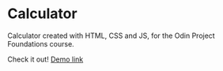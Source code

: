 # Calculator
Calculator created with HTML, CSS and JS, for the Odin Project Foundations course.

Check it out! [Demo link](https://ensuo.github.io/calculator-webdev/)

